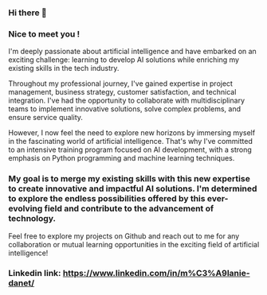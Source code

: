 ### Hi there 👋

### Nice to meet you !

I'm deeply passionate about artificial intelligence and have embarked on an exciting challenge: learning to develop AI solutions while enriching my existing skills in the tech industry.

Throughout my professional journey, I've gained expertise in project management, business strategy, customer satisfaction, and technical integration. I've had the opportunity to collaborate with multidisciplinary teams to implement innovative solutions, solve complex problems, and ensure service quality.

However, I now feel the need to explore new horizons by immersing myself in the fascinating world of artificial intelligence. That's why I've committed to an intensive training program focused on AI development, with a strong emphasis on Python programming and machine learning techniques.

### My goal is to merge my existing skills with this new expertise to create innovative and impactful AI solutions. I'm determined to explore the endless possibilities offered by this ever-evolving field and contribute to the advancement of technology.

Feel free to explore my projects on Github and reach out to me for any collaboration or mutual learning opportunities in the exciting field of artificial intelligence!

### Linkedin link: https://www.linkedin.com/in/m%C3%A9lanie-danet/


<!--
**melaniednt/melaniednt** is a ✨ _special_ ✨ repository because its `README.md` (this file) appears on your GitHub profile.

Here are some ideas to get you started:

- 🔭 I’m currently working on ...
- 🌱 I’m currently learning ...
- 👯 I’m looking to collaborate on ...
- 🤔 I’m looking for help with ...
- 💬 Ask me about ...
- 📫 How to reach me: ...
- 😄 Pronouns: ...
- ⚡ Fun fact: ...
-->

